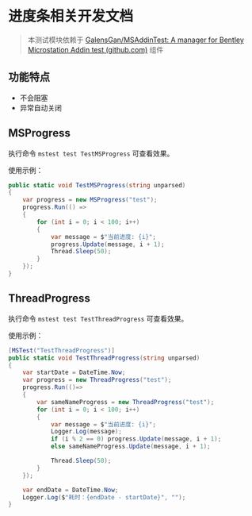 ﻿# 进度条相关开发文档

> 本测试模块依赖于 [GalensGan/MSAddinTest: A manager for Bentley Microstation Addin test (github.com)](https://github.com/GalensGan/MSAddinTest) 组件

## 功能特点

- 不会阻塞
- 异常自动关闭

## MSProgress

执行命令 `mstest test TestMSProgress` 可查看效果。

使用示例：

``` csharp
public static void TestMSProgress(string unparsed)
{
    var progress = new MSProgress("test");
    progress.Run(() =>
    {
        for (int i = 0; i < 100; i++)
        {
            var message = $"当前进度: {i}";
            progress.Update(message, i + 1);
            Thread.Sleep(50);
        }
    });
}
```

## ThreadProgress

执行命令 `mstest test TestThreadProgress` 可查看效果。

使用示例：

``` csharp
[MSTest("TestThreadProgress")]
public static void TestThreadProgress(string unparsed)
{
    var startDate = DateTime.Now;
    var progress = new ThreadProgress("test");
    progress.Run(()=>
    {
        var sameNameProgress = new ThreadProgress("test");
        for (int i = 0; i < 100; i++)
        {
            var message = $"当前进度: {i}";
            Logger.Log(message);
            if (i % 2 == 0) progress.Update(message, i + 1);
            else sameNameProgress.Update(message, i + 1);

            Thread.Sleep(50);
        }
    });

    var endDate = DateTime.Now;
    Logger.Log($"耗时：{endDate - startDate}", "");
}
```

